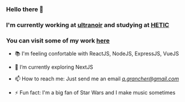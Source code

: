 ### Hello there 👋
### I'm currently working at [ultranoir](https://www.ultranoir.com/) and studying at [HETIC](https://www.hetic.net/)
### You can visit some of my work [here](https://www.quentingrancher.com/)
- 📚 I'm feeling confortable with ReactJS, NodeJS, ExpressJS, VueJS
- 🌱 I’m currently exploring NextJS
- 📫 How to reach me: Just send me an email *q.grancher@gmail.com*

- ⚡ Fun fact: I'm a big fan of Star Wars and I make music sometimes


